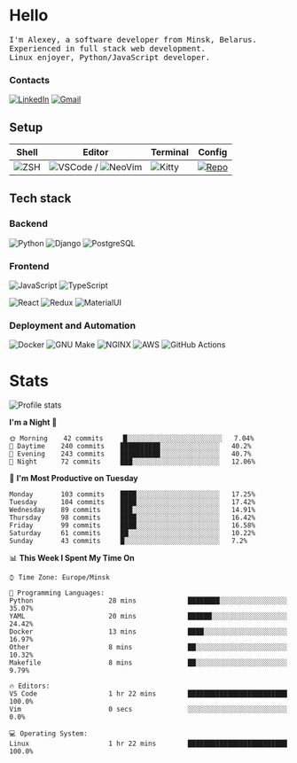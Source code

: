 # Hello

<p>
    <samp>
        I'm Alexey, a software developer from Minsk, Belarus.
        <br>
	Experienced in full stack web development.
	<br>
	Linux enjoyer, Python/JavaScript developer. 
    </samp>
</p>

### Contacts

[![LinkedIn](https://img.icons8.com/fluency/48/000000/linkedin.png)](https://www.linkedin.com/in/dhvcc/)
[![Gmail](https://img.icons8.com/fluency/48/000000/gmail-new.png)](mailto:alexey.artishevskiy@gmail.com)

## Setup

| Shell | Editor | Terminal | Config |
|-------|--------|----------|--------|
| ![ZSH](https://img.shields.io/badge/-ZSH-000000?style=flat&logo=GNU-Bash) | ![VSCode](https://img.shields.io/badge/-VSCode-000000?style=flat&logo=Visual-Studio-Code&logoColor=0066b8) / ![NeoVim](https://img.shields.io/badge/-NeoVim-000000?style=flat&logo=Neovim) | ![Kitty](https://img.shields.io/badge/-Kitty-000000?style=flat&logo=Windows-Terminal) | [![Repo](https://img.shields.io/badge/-Repo-000000?style=flat&logo=Github)](https://github.com/dhvcc/configs)


## Tech stack

### Backend

![Python](https://img.shields.io/badge/-Python-000000?style=flat&logo=Python)
![Django](https://img.shields.io/badge/-Django-000000?style=flat&logo=Django&logoColor=0C4B33)
![PostgreSQL](https://img.shields.io/badge/-PostgreSQL-000000?style=flat&logo=PostgreSQL)

### Frontend

![JavaScript](https://img.shields.io/badge/-JavaScript-000000?style=flat&logo=JavaScript)
![TypeScript](https://img.shields.io/badge/-TypeScript-000000?style=flat&logo=TypeScript)

![React](https://img.shields.io/badge/-React-000000?style=flat&logo=React)
![Redux](https://img.shields.io/badge/-Redux-000000?style=flat&logo=Redux&logoColor=764ABC)
![MaterialUI](https://img.shields.io/badge/-MaterialUI-000000?style=flat&logo=MUI&logoColor=9170c2)

### Deployment and Automation

![Docker](https://img.shields.io/badge/-Docker-000000?style=flat&logo=Docker)
![GNU Make](https://img.shields.io/badge/-GNU%20Make-000000?style=flat&logo=GNU)
![NGINX](https://img.shields.io/badge/-NGINX-000000?style=flat&logo=NGINX&logoColor=009639)
![AWS](https://img.shields.io/badge/-AWS-000000?style=flat&logo=Amazon-AWS)
![GitHub Actions](https://img.shields.io/badge/-GitHub%20Actions-000000?style=flat&logo=GitHub-Actions)

# Stats

![Profile stats](https://github-readme-stats.dhvcc.vercel.app/api?username=dhvcc&hide_title=true&show_icons=true&count_private=true&theme=react&hide_border=true)

<!--START_SECTION:waka-->
**I'm a Night 🦉** 

```text
🌞 Morning    42 commits     █░░░░░░░░░░░░░░░░░░░░░░░░   7.04% 
🌆 Daytime    240 commits    ██████████░░░░░░░░░░░░░░░   40.2% 
🌃 Evening    243 commits    ██████████░░░░░░░░░░░░░░░   40.7% 
🌙 Night      72 commits     ███░░░░░░░░░░░░░░░░░░░░░░   12.06%

```
📅 **I'm Most Productive on Tuesday** 

```text
Monday       103 commits    ████░░░░░░░░░░░░░░░░░░░░░   17.25% 
Tuesday      104 commits    ████░░░░░░░░░░░░░░░░░░░░░   17.42% 
Wednesday    89 commits     ███░░░░░░░░░░░░░░░░░░░░░░   14.91% 
Thursday     98 commits     ████░░░░░░░░░░░░░░░░░░░░░   16.42% 
Friday       99 commits     ████░░░░░░░░░░░░░░░░░░░░░   16.58% 
Saturday     61 commits     ██░░░░░░░░░░░░░░░░░░░░░░░   10.22% 
Sunday       43 commits     █░░░░░░░░░░░░░░░░░░░░░░░░   7.2%

```


📊 **This Week I Spent My Time On** 

```text
⌚︎ Time Zone: Europe/Minsk

💬 Programming Languages: 
Python                   28 mins             ████████░░░░░░░░░░░░░░░░░   35.07% 
YAML                     20 mins             ██████░░░░░░░░░░░░░░░░░░░   24.42% 
Docker                   13 mins             ████░░░░░░░░░░░░░░░░░░░░░   16.97% 
Other                    8 mins              ██░░░░░░░░░░░░░░░░░░░░░░░   10.32% 
Makefile                 8 mins              ██░░░░░░░░░░░░░░░░░░░░░░░   9.79%

🔥 Editors: 
VS Code                  1 hr 22 mins        █████████████████████████   100.0% 
Vim                      0 secs              ░░░░░░░░░░░░░░░░░░░░░░░░░   0.0%

💻 Operating System: 
Linux                    1 hr 22 mins        █████████████████████████   100.0%

```


<!--END_SECTION:waka-->
